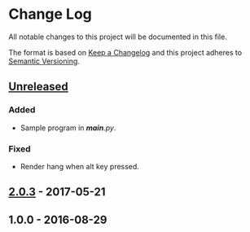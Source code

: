 # Change Log
All notable changes to this project will be documented in this file.

The format is based on [Keep a Changelog](http://keepachangelog.com/)
and this project adheres to [Semantic Versioning](http://semver.org/).

## [Unreleased]
### Added
- Sample program in *__main__.py*.

### Fixed
- Render hang when alt key pressed.

## [2.0.3] - 2017-05-21

## 1.0.0 - 2016-08-29

[Unreleased]: https://github.com/cprogrammer1994/GLWindow/compare/2.0.3...master
[2.0.3]: https://github.com/cprogrammer1994/GLWindow/tree/2.0.3
